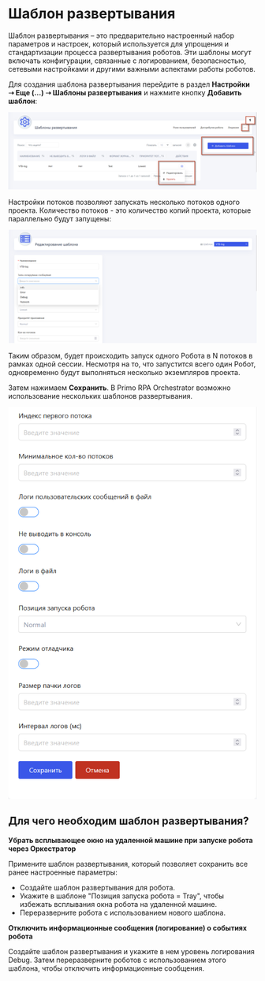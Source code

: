 # Шаблон развертывания

Шаблон развертывания – это предварительно настроенный набор параметров и настроек, который используется для упрощения и стандартизации процесса развертывания роботов. Эти шаблоны могут включать конфигурации, связанные с логированием, безопасностью, сетевыми настройками и другими важными аспектами работы роботов.

Для создания шаблона развертывания перейдите в раздел **Настройки ➝ Еще (...)  ➝ Шаблоны развертывания** и нажмите кнопку **Добавить шаблон**:

![](../.gitbook/assets1/template.png)

Настройки потоков позволяют запускать несколько потоков одного проекта. Количество потоков - это количество копий проекта, которые параллельно будут запущены:

![](../.gitbook/assets1/template02.png)

Таким образом, будет происходить запуск одного Робота в N потоков в рамках одной сессии. Несмотря на то, что запустится всего один Робот, одновременно будут выполняться несколько экземпляров проекта.

Затем нажимаем **Сохранить**. В Primo RPA Orchestrator возможно использование нескольких шаблонов развертывания.

![](../.gitbook/assets1/template2.png)

## Для чего необходим шаблон развертывания?

**Убрать всплывающее окно на удаленной машине при запуске робота через Оркестратор** 

Примените шаблон развертывания, который позволяет сохранить все ранее настроенные параметры:
* Создайте шаблон развертывания для робота.
* Укажите в шаблоне "Позиция запуска робота = Tray", чтобы избежать всплывания окна робота на удаленной машине.
* Переразверните робота с использованием нового шаблона.

**Отключить информационные сообщения (логирование) о событиях робота**

Создайте шаблон развертывания и укажите в нем уровень логирования Debug. Затем переразверните роботов с использованием этого шаблона, чтобы отключить информационные сообщения.
